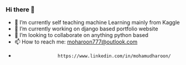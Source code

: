 ### Hi there 👋

- 🔭 I’m currently self teaching machine Learning mainly from Kaggle
- 🌱 I’m currently working on django based portfolio website
- 👯 I’m looking to collaborate on anything python based
- 📫 How to reach me: moharoon777@outlook.com
-                     https://www.linkedin.com/in/mohamudharoon/
<!-- - ⚡ Fun fact: I have a background of Electronic Engineering -->
<!--
**MoHaroon777/MoHaroon777** is a ✨ _special_ ✨ repository because its `README.md` (this file) appears on your GitHub profile.

Here are some ideas to get you started:


- 🤔 I’m looking for help with ...
-->
